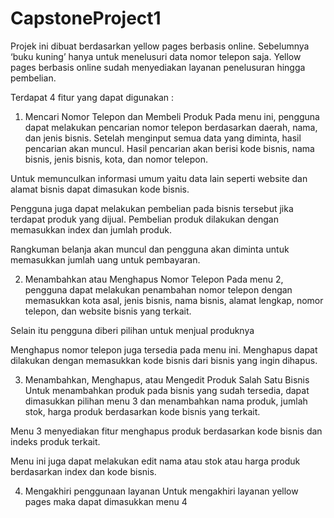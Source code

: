 # CapstoneProject1
Projek ini dibuat berdasarkan yellow pages berbasis online.
Sebelumnya ‘buku kuning’ hanya untuk menelusuri data nomor telepon saja. 
Yellow pages berbasis online sudah menyediakan layanan penelusuran hingga pembelian.

Terdapat 4 fitur yang dapat digunakan :
1.	Mencari Nomor Telepon dan Membeli Produk
Pada menu ini, pengguna dapat melakukan pencarian nomor telepon berdasarkan daerah, nama, dan jenis bisnis. Setelah menginput semua data yang diminta, hasil pencarian akan muncul. Hasil pencarian akan berisi kode bisnis, nama bisnis, jenis bisnis, kota, dan nomor telepon. 
 

Untuk memunculkan informasi umum yaitu data lain seperti website dan alamat bisnis dapat dimasukan kode bisnis.
 

Pengguna juga dapat melakukan pembelian pada bisnis tersebut jika terdapat produk yang dijual. Pembelian produk dilakukan dengan memasukkan index dan jumlah produk.
 

Rangkuman belanja akan muncul dan pengguna akan diminta untuk memasukkan jumlah uang untuk pembayaran. 
 

2.	Menambahkan atau Menghapus Nomor Telepon
Pada menu 2, pengguna dapat melakukan penambahan nomor telepon dengan memasukkan kota asal, jenis bisnis, nama bisnis, alamat lengkap, nomor telepon, dan website bisnis yang terkait. 
 
Selain itu pengguna diberi pilihan untuk menjual produknya 
 

Menghapus nomor telepon juga tersedia pada menu ini. Menghapus dapat dilakukan dengan memasukkan kode bisnis dari bisnis yang ingin dihapus.
 

3.	Menambahkan, Menghapus, atau Mengedit Produk Salah Satu Bisnis
Untuk menambahkan produk pada bisnis yang sudah tersedia, dapat dimasukkan pilihan menu 3 dan menambahkan nama produk, jumlah stok, harga produk berdasarkan kode bisnis yang terkait. 

Menu 3 menyediakan fitur menghapus produk berdasarkan kode bisnis dan indeks produk terkait. 

Menu ini juga dapat melakukan edit nama atau stok atau harga produk berdasarkan index dan kode bisnis.

 

4.	Mengakhiri penggunaan layanan
Untuk mengakhiri layanan yellow pages maka dapat dimasukkan menu 4 
